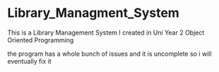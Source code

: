 # Library_Managment_System
This is a Library Management System I created in Uni Year 2 Object Oriented Programming

the program has a whole bunch of issues and it is uncomplete so i will eventually fix it
